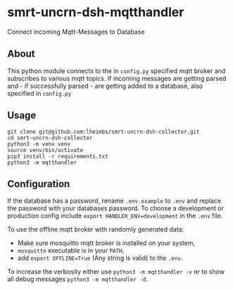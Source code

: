 # smrt-uncrn-dsh-mqtthandler
Connect incoming Mqtt-Messages to Database

## About
This python module connects to the in `config.py` specified mqtt broker and subscribes to various mqtt topics.
If incoming messages are getting parsed and - if successfully parsed - are getting added to a database, also specified in `config.py`

## Usage

```
git clone git@github.com:lheimbs/smrt-uncrn-dsh-collector.git
cd smrt-uncrn-dsh-collector
python3 -m venv venv
source venv/bin/activate
pip3 install -r requirements.txt
python3 -m mqtthandler
```

## Configuration
If the database has a password, rename `.env.example` to `.env` and replace the password with your databases password.
To choose a development or production config include `export HANDLER_ENV=development` in the `.env` file.

To use the offline mqtt broker with randomly generated data:
- Make sure mosquitto mqtt broker is installed on your system,
- `mosquitto` executable is in your `PATH`,
- add `export OFFLINE=True` (Any string is valid) to the `.env`.

To increase the verbosity either use `python3 -m mqtthandler -v` or to show all debug messages `python3 -m mqtthandler -d`.
